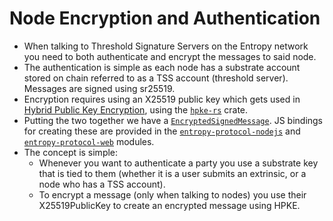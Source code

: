 
# Node Encryption and Authentication

- When talking to Threshold Signature Servers on the Entropy network you need to both authenticate and encrypt the messages to said node.
- The authentication is simple as each node has a substrate account stored on chain referred to as a TSS account (threshold server). Messages are signed using sr25519.
- Encryption requires using an X25519 public key which gets used in [Hybrid Public Key Encryption](https://www.rfc-editor.org/rfc/rfc9180.html), using the [`hpke-rs`](https://docs.rs/hpke-rs) crate.
- Putting the two together we have a [`EncryptedSignedMessage`](https://github.com/entropyxyz/entropy-core/blob/master/crates/protocol/src/sign_and_encrypt/mod.rs). JS bindings for creating these are provided in the [`entropy-protocol-nodejs`](https://www.npmjs.com/package/@entropyxyz/entropy-protocol-nodejs#Hpke) and [`entropy-protocol-web`](https://www.npmjs.com/package/@entropyxyz/entropy-protocol-web#Hpke) modules.
- The concept is simple:
  - Whenever you want to authenticate a party you use a substrate key that is tied to them (whether it is a user submits an extrinsic, or a node who has a TSS account).
  - To encrypt a message (only when talking to nodes) you use their X25519PublicKey to create an encrypted message using HPKE.
